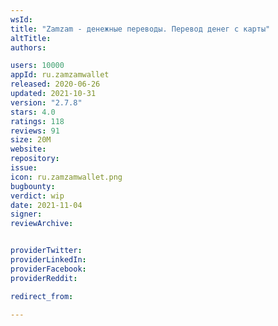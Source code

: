 ```yaml
---
wsId: 
title: "Zamzam - денежные переводы. Перевод денег с карты"
altTitle: 
authors:

users: 10000
appId: ru.zamzamwallet
released: 2020-06-26
updated: 2021-10-31
version: "2.7.8"
stars: 4.0
ratings: 118
reviews: 91
size: 20M
website: 
repository: 
issue: 
icon: ru.zamzamwallet.png
bugbounty: 
verdict: wip
date: 2021-11-04
signer: 
reviewArchive:


providerTwitter: 
providerLinkedIn: 
providerFacebook: 
providerReddit: 

redirect_from:

---
```



